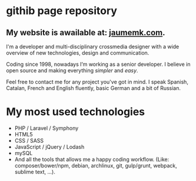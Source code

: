 githib page repository
======================

## My website is awailable at: [jaumemk.com](https://jaumemk.com).

I'm a developer and multi-disciplinary crossmedia designer with a wide overview of new technologies, design and communication. 

Coding since 1998, nowadays I’m working as a senior developer. I believe in open source and making everything *simpler* and *easy*.

Feel free to contact me for any project you've got in mind. I speak Spanish, Catalan, French and English fluently, basic German and a bit of Russian.

# My most used technologies

- PHP / Laravel / Symphony
- HTML5
- CSS / SASS
- JavaScript / jQuery / Lodash
- mySQL
- And all the tools that allows me a happy coding workflow. (Like: composer/bower/npm, debian, archlinux, git, gulp/grunt, webpack, sublime text, ...).